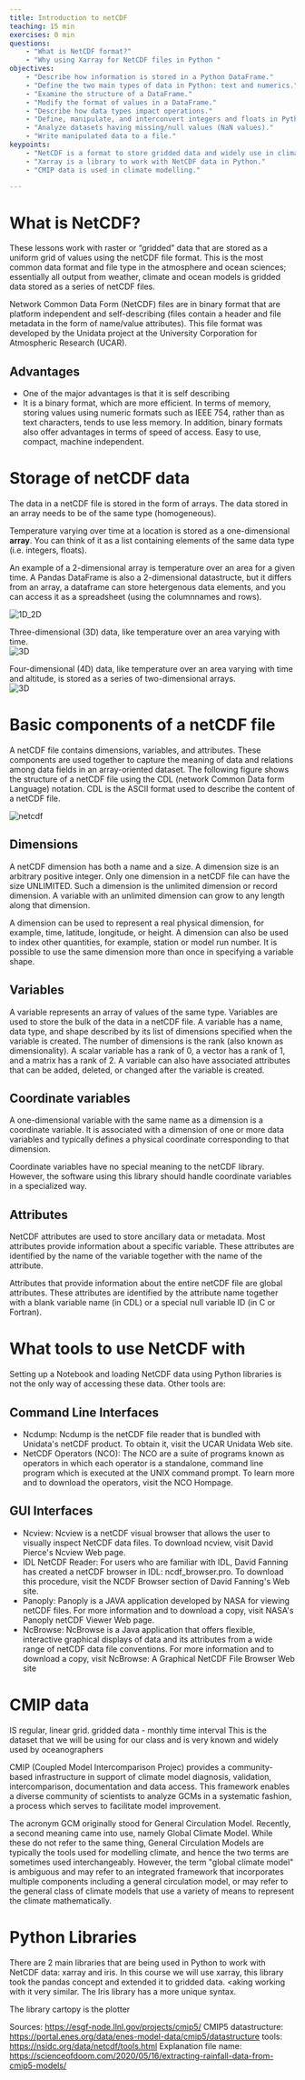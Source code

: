 ```yaml
---
title: Introduction to netCDF
teaching: 15 min
exercises: 0 min
questions:
    - "What is NetCDF format?"
    - "Why using Xarray for NetCDF files in Python "
objectives:
    - "Describe how information is stored in a Python DataFrame."
    - "Define the two main types of data in Python: text and numerics."
    - "Examine the structure of a DataFrame."
    - "Modify the format of values in a DataFrame."
    - "Describe how data types impact operations."
    - "Define, manipulate, and interconvert integers and floats in Python."
    - "Analyze datasets having missing/null values (NaN values)."
    - "Write manipulated data to a file."
keypoints:
    - "NetCDF is a format to store gridded data and widely use in climate science."
    - "Xarray is a library to work with NetCDF data in Python."
    - "CMIP data is used in climate modelling."

---
```


# What is NetCDF?
These lessons work with raster or “gridded” data that are stored as a uniform grid of values using the netCDF file format. This is the most common data format and file type in the atmosphere and ocean sciences; essentially all output from weather, climate and ocean models is gridded data stored as a series of netCDF files.

Network Common Data Form (NetCDF) files are in binary format that are platform independent and self-describing (files contain a header and file metadata in the form of name/value attributes). This file format was developed by the Unidata project at the University Corporation for Atmospheric Research (UCAR).

## Advantages
* One of the major advantages is that it is self describing
* It is a binary format, which are more efficient. In terms of memory, storing values using numeric formats such as IEEE 754, rather than as text characters, tends to use less memory. In addition, binary formats also offer advantages in terms of speed of access. Easy to use, compact, machine independent.


# Storage of netCDF data
The data in a netCDF file is stored in the form of arrays. The data stored in an array needs to be of the same type (homogeneous). 

Temperature varying over time at a location is stored as a one-dimensional **array**. You can think of it as a list containing elements of the same data type (i.e. integers, floats).  

An example of a 2-dimensional array is temperature over an area for a given time. A Pandas DataFrame is also a 2-dimensional datastructe, but it differs from an array, a dataframe can store hetergenous data elements, and you can access it as a spreadsheet (using the columnnames and rows).

![1D_2D](../fig/netcdf_1D_2D_array.PNG)


Three-dimensional (3D) data, like temperature over an area varying with time.  
![3D](../fig/netcdf_3D.gif)

Four-dimensional (4D) data, like temperature over an area varying with time and altitude, is stored as a series of two-dimensional arrays.  
![3D](../fig/netcdf_4D.gif)

# Basic components of a netCDF file
A netCDF file contains dimensions, variables, and attributes. These components are used together to capture the meaning of data and relations among data fields in an array-oriented dataset. The following figure shows the structure of a netCDF file using the CDL (network Common Data form Language) notation. CDL is the ASCII format used to describe the content of a netCDF file.  

![netcdf](../fig/netcdf.png)


## Dimensions
A netCDF dimension has both a name and a size. A dimension size is an arbitrary positive integer. Only one dimension in a netCDF file can have the size UNLIMITED. Such a dimension is the unlimited dimension or record dimension. A variable with an unlimited dimension can grow to any length along that dimension.

A dimension can be used to represent a real physical dimension, for example, time, latitude, longitude, or height. A dimension can also be used to index other quantities, for example, station or model run number. It is possible to use the same dimension more than once in specifying a variable shape.

## Variables
A variable represents an array of values of the same type. Variables are used to store the bulk of the data in a netCDF file. A variable has a name, data type, and shape described by its list of dimensions specified when the variable is created. The number of dimensions is the rank (also known as dimensionality). A scalar variable has a rank of 0, a vector has a rank of 1, and a matrix has a rank of 2. A variable can also have associated attributes that can be added, deleted, or changed after the variable is created.

## Coordinate variables
A one-dimensional variable with the same name as a dimension is a coordinate variable. It is associated with a dimension of one or more data variables and typically defines a physical coordinate corresponding to that dimension.

Coordinate variables have no special meaning to the netCDF library. However, the software using this library should handle coordinate variables in a specialized way.

## Attributes
NetCDF attributes are used to store ancillary data or metadata. Most attributes provide information about a specific variable. These attributes are identified by the name of the variable together with the name of the attribute.

Attributes that provide information about the entire netCDF file are global attributes. These attributes are identified by the attribute name together with a blank variable name (in CDL) or a special null variable ID (in C or Fortran).



# What tools to use NetCDF with
Setting up a Notebook and loading NetCDF data using Python libraries is not the only way of accessing these data. Other tools are:

## Command Line Interfaces
* Ncdump: Ncdump is the netCDF file reader that is bundled with Unidata's netCDF product. To obtain it, visit the UCAR Unidata Web site.
* NetCDF Operators (NCO): The NCO are a suite of programs known as operators in which each operator is a standalone, command line program which is executed at the UNIX command prompt. To learn more and to download the operators, visit the NCO Hompage.
## GUI Interfaces
* Ncview: Ncview is a netCDF visual browser that allows the user to visually inspect NetCDF data files. To download ncview, visit David Pierce's Ncview Web page.
* IDL NetCDF Reader: For users who are familiar with IDL, David Fanning has created a netCDF browser in IDL: ncdf_browser.pro. To download this procedure, visit the NCDF Browser section of David Fanning's Web site.
* Panoply: Panoply is a JAVA application developed by NASA for viewing netCDF files. For more information and to download a copy, visit NASA's Panoply netCDF Viewer Web page.
* NcBrowse: NcBrowse is a Java application that offers flexible, interactive graphical displays of data and its attributes from a wide range of netCDF data file conventions. For more information and to download a copy, visit NcBrowse: A Graphical NetCDF File Browser Web site


# CMIP data

IS regular, linear grid. gridded data - monthly time interval
This is the dataset that we will be using for our class and is very known and widely used by oceanographers

CMIP (Coupled Model Intercomparison Projec) provides a community-based infrastructure in support of climate model diagnosis, validation, intercomparison, documentation and data access. This framework enables a diverse community of scientists to analyze GCMs in a systematic fashion, a process which serves to facilitate model improvement.

The acronym GCM originally stood for General Circulation Model. Recently, a second meaning came into use, namely Global Climate Model. While these do not refer to the same thing, General Circulation Models are typically the tools used for modelling climate, and hence the two terms are sometimes used interchangeably. However, the term "global climate model" is ambiguous and may refer to an integrated framework that incorporates multiple components including a general circulation model, or may refer to the general class of climate models that use a variety of means to represent the climate mathematically. 



# Python Libraries
There are 2 main libraries that are being used in Python to work with NetCDF data: xarray and iris. In this course we will use xarray, this library took the pandas concept and extended it to gridded data. <aking working with it very similar. The Iris library has a more unique syntax. 

The library cartopy is the plotter

Sources: https://esgf-node.llnl.gov/projects/cmip5/
CMIP5 datastructure: https://portal.enes.org/data/enes-model-data/cmip5/datastructure
tools: https://nsidc.org/data/netcdf/tools.html
Explanation file name: https://scienceofdoom.com/2020/05/16/extracting-rainfall-data-from-cmip5-models/


